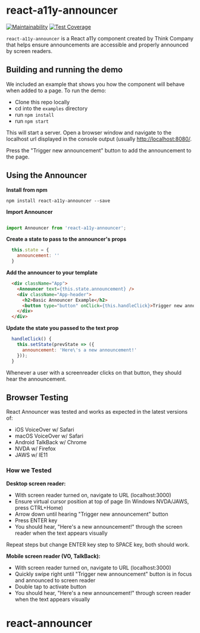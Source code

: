 # react-a11y-announcer
[![Maintainability](https://api.codeclimate.com/v1/badges/b4a09df160caabda6232/maintainability)](https://codeclimate.com/github/thinkcompany/react-a11y-announcer/maintainability) [![Test Coverage](https://api.codeclimate.com/v1/badges/b4a09df160caabda6232/test_coverage)](https://codeclimate.com/github/thinkcompany/react-a11y-announcer/test_coverage)

`react-a11y-announcer` is a React a11y component created by Think Company that helps ensure announcements are accessible and properly announced by screen readers.

## Building and running the demo

We included an example that shows you how the component will behave when added to a page. To run the demo:

* Clone this repo locally
* cd into the `examples` directory
* run `npm install`
* run `npm start`

This will start a server. Open a browser window and navigate to the localhost url displayed in the console output (usually [http://localhost:8080/](http://localhost:8080).

Press the "Trigger new announcement" button to add the announcement to the page.

## Using the Announcer

**Install from npm**

`npm install react-a11y-announcer --save`

**Import Announcer**

```javascript

import Announcer from 'react-a11y-announcer';

```

**Create a state to pass to the announcer's props**

```javascript
  this.state = {
    announcement: ''
  }
```

**Add the announcer to your template**

```html
  <div className="App">
    <Announcer text={this.state.announcement} />
    <div className="App-header">
      <h2>Basic Announcer Example</h2>
      <button type="button" onClick={this.handleClick}>Trigger new announcement</button>
    </div>
  </div>
```

**Update the state you passed to the text prop**

```javascript
  handleClick() {
    this.setState(prevState => ({
      announcement: 'Here\'s a new announcement!'
    }));
  }
```

Whenever a user with a screenreader clicks on that button, they should hear the announcement.

## Browser Testing

React Announcer was tested and works as expected in the latest versions of:

* iOS VoiceOver w/ Safari
* macOS VoiceOver w/ Safari
* Android TalkBack w/ Chrome
* NVDA w/ Firefox
* JAWS w/ IE11

### How we Tested

**Desktop screen reader:**
* With screen reader turned on, navigate to URL (localhost:3000)
* Ensure virtual cursor position at top of page (In Windows NVDA/JAWS, press CTRL+Home)
* Arrow down until hearing "Trigger new announcement" button
* Press ENTER key
* You should hear, "Here's a new announcement!" through the screen reader when the text appears visually

Repeat steps but change ENTER key step to SPACE key, both should work.

**Mobile screen reader (VO, TalkBack):**
* With screen reader turned on, navigate to URL (localhost:3000)
* Quickly swipe right until "Trigger new announcement" button is in focus and announced to screen reader
* Double tap to activate button
* You should hear, "Here's a new announcement!" through screen reader when the text appears visually

# react-announcer
